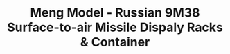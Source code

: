 ---
layout: product
title: "Meng Model - Russian 9M38 Surface-to-air Missile Dispaly Racks & Container"
price: "6500" 
desc: "N/A"
img_path: "/assets/img/MM-SPS-063.jpg"
brand: "N/A"
available: false
special_offer: false
new: false
soon: false
cat: "010000"
subcat: "011000"
subsubcat: "0N/A"
sifra: "MM-SPS-063"
popular: false
---